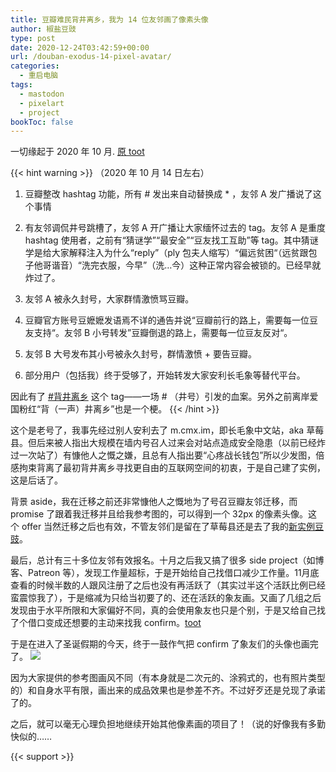 ```yaml
---
title: 豆瓣难民背井离乡，我为 14 位友邻画了像素头像
author: 椒盐豆豉
type: post
date: 2020-12-24T03:42:59+00:00
url: /douban-exodus-14-pixel-avatar/
categories:
  - 重启电脑
tags:
  - mastodon
  - pixelart
  - project
bookToc: false
---
```

 一切缘起于 2020 年 10 月. [原 toot](https://m.cmx.im/@mtfront/105048107977207412)

{{< hint warning >}}
（2020 年 10 月 14 日左右）

1. 豆瓣整改 hashtag 功能，所有 # 发出来自动替换成 * ，友邻 A 发广播说了这个事情

2. 有友邻调侃井号跳槽了，友邻 A 开广播让大家缅怀过去的 tag。友邻 A 是重度 hashtag 使用者，之前有“猜谜学”“最安全”“豆友找工互助”等 tag。其中猜谜学是给大家解释注入为什么“reply”（ply 包夫人缩写）“偏远贫困“（远贫跟包子他哥谐音）“洗完衣服，今早”（洗…今）这种正常内容会被锁的。已经早就炸过了。

3. 友邻 A 被永久封号，大家群情激愤骂豆瓣。

4. 豆瓣官方账号豆嬷嬷发语焉不详的通告并说“豆瓣前行的路上，需要每一位豆友支持“。友邻 B 小号转发”豆瓣倒退的路上，需要每一位豆友反对“。

5. 友邻 B 大号发布其小号被永久封号，群情激愤 + 要告豆瓣。

6. 部分用户（包括我）终于受够了，开始转发大家安利长毛象等替代平台。

因此有了 [#背井离乡](https://m.cmx.im/tags/%E8%83%8C%E4%BA%95%E7%A6%BB%E4%B9%A1) 这个 tag——一场 # （井号）引发的血案。另外之前离岸爱国粉红“背（一声）井离乡”也是一个梗。
{{< /hint >}}

这个是老号了，我事先经过别人安利去了 m.cmx.im，即长毛象中文站，aka 草莓县。但后来被人指出大规模在墙内号召人过来会对站点造成安全隐患（以前已经炸过一次站了）有慷他人之慨之嫌，且总有人指出要“心疼战长钱包”所以少发图，倍感拘束背离了最初背井离乡寻找更自由的互联网空间的初衷，于是自己建了实例，这是后话了。

背景 aside，我在迁移之前还非常慷他人之慨地为了号召豆瓣友邻迁移，而 promise 了跟着我迁移并且给我参考图的，可以得到一个 32px 的像素头像。这个 offer 当然迁移之后也有效，不管友邻们是留在了草莓县还是去了我的[新实例豆豉](http://www.douchi.space/)。

最后，总计有三十多位友邻有效报名。十月之后我又搞了很多 side project（如博客、Patreon 等），发现工作量超标，于是开始给自己找借口减少工作量。11月底查看的时候半数的人跟风注册了之后也没有再活跃了（其实过半这个活跃比例已经蛮震惊我了），于是缩减为只给当初要了的、还在活跃的象友画。又画了几组之后发现由于水平所限和大家偏好不同，真的会使用象友也只是个别，于是又给自己找了个借口变成还想要的主动来找我 confirm。[toot](https://douchi.space/@mtfront/105357997103937506)

于是在进入了圣诞假期的今天，终于一鼓作气把 confirm 了象友们的头像也画完了。
![](https://media.douchi.space/douchi/media_attachments/files/110/453/066/770/256/171/original/1e31df113fa33609.png)

因为大家提供的参考图画风不同（有本身就是二次元的、涂鸦式的，也有照片类型的）和自身水平有限，画出来的成品效果也是参差不齐。不过好歹还是兑现了承诺了的。

之后，就可以毫无心理负担地继续开始其他像素画的项目了！（说的好像我有多勤快似的……

{{< support >}}